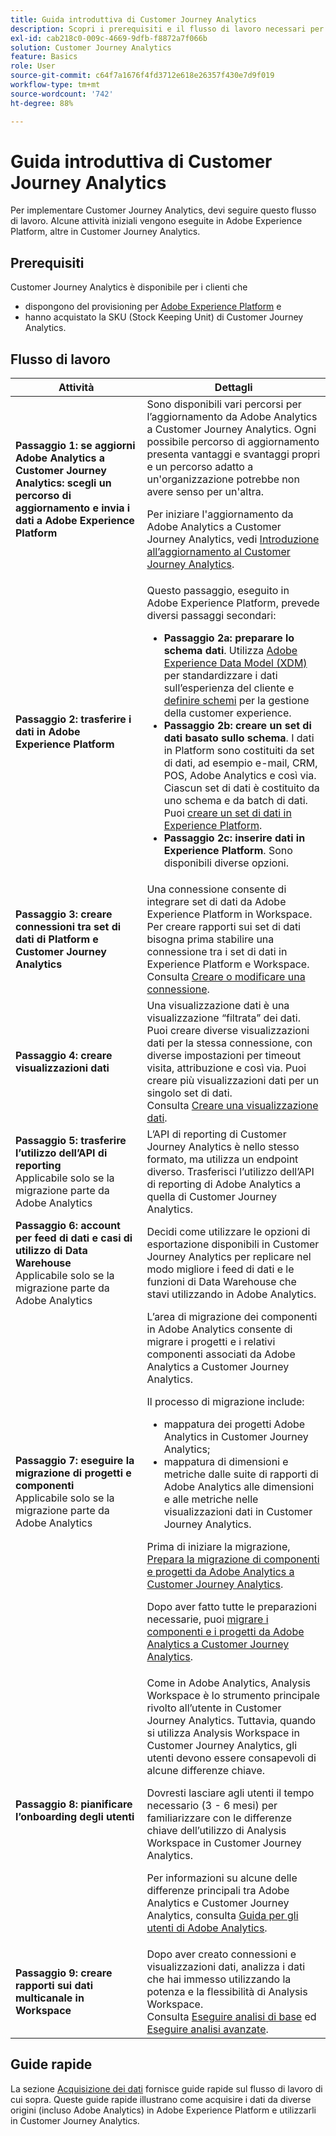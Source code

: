 ```yaml
---
title: Guida introduttiva di Customer Journey Analytics
description: Scopri i prerequisiti e il flusso di lavoro necessari per implementare Customer Journey Analytics.
exl-id: cab218c0-009c-4669-9dfb-f8872a7f066b
solution: Customer Journey Analytics
feature: Basics
role: User
source-git-commit: c64f7a1676f4fd3712e618e26357f430e7d9f019
workflow-type: tm+mt
source-wordcount: '742'
ht-degree: 88%

---
```


# Guida introduttiva di Customer Journey Analytics

Per implementare Customer Journey Analytics, devi seguire questo flusso di lavoro. Alcune attività iniziali vengono eseguite in Adobe Experience Platform, altre in Customer Journey Analytics.

## Prerequisiti

Customer Journey Analytics è disponibile per i clienti che

* dispongono del provisioning per [Adobe Experience Platform](https://www.adobe.com/it/experience-platform.html) e
* hanno acquistato la SKU (Stock Keeping Unit) di Customer Journey Analytics.

## Flusso di lavoro

| Attività | Dettagli |
| --- | --- |
| **Passaggio 1: se aggiorni Adobe Analytics a Customer Journey Analytics: scegli un percorso di aggiornamento e invia i dati a Adobe Experience Platform** | Sono disponibili vari percorsi per l’aggiornamento da Adobe Analytics a Customer Journey Analytics. Ogni possibile percorso di aggiornamento presenta vantaggi e svantaggi propri e un percorso adatto a un&#39;organizzazione potrebbe non avere senso per un&#39;altra. <p>Per iniziare l&#39;aggiornamento da Adobe Analytics a Customer Journey Analytics, vedi [Introduzione all’aggiornamento al Customer Journey Analytics](/help/getting-started/cja-upgrade/cja-upgrade-getstarted.md). <!-- [Utilizing Adobe Analytics report suite data in Customer Journey Analytics](/help/getting-started/aa-vs-cja/aa-data-in-cja.md) --> </p> |
| **Passaggio 2: trasferire i dati in Adobe Experience Platform** | Questo passaggio, eseguito in Adobe Experience Platform, prevede diversi passaggi secondari:<ul><li>**Passaggio 2a: preparare lo schema dati**. Utilizza [Adobe Experience Data Model (XDM)](https://experienceleague.adobe.com/docs/experience-platform/xdm/home.html?lang=it) per standardizzare i dati sull’esperienza del cliente e [definire schemi](https://experienceleague.adobe.com/docs/experience-platform/xdm/tutorials/create-schema-ui.html?lang=it) per la gestione della customer experience.</li><li>**Passaggio 2b: creare un set di dati basato sullo schema**. I dati in Platform sono costituiti da set di dati, ad esempio e-mail, CRM, POS, Adobe Analytics e così via. Ciascun set di dati è costituito da uno schema e da batch di dati. Puoi [creare un set di dati in Experience Platform](https://experienceleague.adobe.com/docs/platform-learn/getting-started-for-data-architects-and-data-engineers/create-datasets.html?lang=it).</li><li>**Passaggio 2c: inserire dati in Experience Platform**. Sono disponibili diverse opzioni.</li></ul> |
| **Passaggio 3: creare connessioni tra set di dati di Platform e Customer Journey Analytics** | Una connessione consente di integrare set di dati da Adobe Experience Platform in Workspace. Per creare rapporti sui set di dati bisogna prima stabilire una connessione tra i set di dati in Experience Platform e Workspace.<br>Consulta [Creare o modificare una connessione](/help/connections/create-connection.md). |
| **Passaggio 4: creare visualizzazioni dati** | Una visualizzazione dati è una visualizzazione “filtrata” dei dati. Puoi creare diverse visualizzazioni dati per la stessa connessione, con diverse impostazioni per timeout visita, attribuzione e così via. Puoi creare più visualizzazioni dati per un singolo set di dati.<br>Consulta [Creare una visualizzazione dati](/help/data-views/create-dataview.md). |
| **Passaggio 5: trasferire l’utilizzo dell’API di reporting**</br> Applicabile solo se la migrazione parte da Adobe Analytics | L’API di reporting di Customer Journey Analytics è nello stesso formato, ma utilizza un endpoint diverso. Trasferisci l’utilizzo dell’API di reporting di Adobe Analytics a quella di Customer Journey Analytics. |
| **Passaggio 6: account per feed di dati e casi di utilizzo di Data Warehouse**</br> Applicabile solo se la migrazione parte da Adobe Analytics | Decidi come utilizzare le opzioni di esportazione disponibili in Customer Journey Analytics per replicare nel modo migliore i feed di dati e le funzioni di Data Warehouse che stavi utilizzando in Adobe Analytics. <!-- link to docs Rob is creating --> |
| **Passaggio 7: eseguire la migrazione di progetti e componenti**</br> Applicabile solo se la migrazione parte da Adobe Analytics | L’area di migrazione dei componenti in Adobe Analytics consente di migrare i progetti e i relativi componenti associati da Adobe Analytics a Customer Journey Analytics.<p>Il processo di migrazione include:</p><ul><li>mappatura dei progetti Adobe Analytics in Customer Journey Analytics;</li><li>mappatura di dimensioni e metriche dalle suite di rapporti di Adobe Analytics alle dimensioni e alle metriche nelle visualizzazioni dati in Customer Journey Analytics.</li></ul><p>Prima di iniziare la migrazione, [Prepara la migrazione di componenti e progetti da Adobe Analytics a Customer Journey Analytics](https://experienceleague.adobe.com/docs/analytics/admin/admin-tools/component-migration/prepare-component-migration.html?lang=it).</p><p>Dopo aver fatto tutte le preparazioni necessarie, puoi [migrare i componenti e i progetti da Adobe Analytics a Customer Journey Analytics](https://experienceleague.adobe.com/docs/analytics/admin/admin-tools/component-migration/component-migration.html?lang=it).</p> |
| **Passaggio 8: pianificare l’onboarding degli utenti** | Come in Adobe Analytics, Analysis Workspace è lo strumento principale rivolto all’utente in Customer Journey Analytics. Tuttavia, quando si utilizza Analysis Workspace in Customer Journey Analytics, gli utenti devono essere consapevoli di alcune differenze chiave.<p>Dovresti lasciare agli utenti il tempo necessario (3 - 6 mesi) per familiarizzare con le differenze chiave dell’utilizzo di Analysis Workspace in Customer Journey Analytics.</p><p>Per informazioni su alcune delle differenze principali tra Adobe Analytics e Customer Journey Analytics, consulta [Guida per gli utenti di Adobe Analytics](/help/getting-started/aa-to-cja-user.md).</p> |
| **Passaggio 9: creare rapporti sui dati multicanale in Workspace** | Dopo aver creato connessioni e visualizzazioni dati, analizza i dati che hai immesso utilizzando la potenza e la flessibilità di Analysis Workspace.<br>Consulta [Eseguire analisi di base](/help/analysis-workspace/perform-basic-analysis.md) ed [Eseguire analisi avanzate](/help/analysis-workspace/perform-adv-analysis.md). |

## Guide rapide

La sezione [Acquisizione dei dati](../data-ingestion/data-ingestion.md) fornisce guide rapide sul flusso di lavoro di cui sopra. Queste guide rapide illustrano come acquisire i dati da diverse origini (incluso Adobe Analytics) in Adobe Experience Platform e utilizzarli in Customer Journey Analytics.

